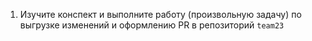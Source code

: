 1. Изучите конспект и выполните работу (произвольную задачу) по выгрузке изменений и оформлению PR в репозиторий `team23`